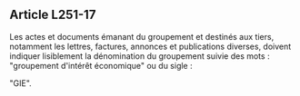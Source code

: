 Article L251-17
----
Les actes et documents émanant du groupement et destinés aux tiers, notamment
les lettres, factures, annonces et publications diverses, doivent indiquer
lisiblement la dénomination du groupement suivie des mots : "groupement
d'intérêt économique" ou du sigle :

"GIE".
